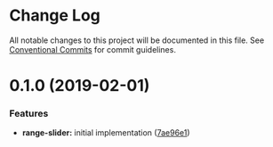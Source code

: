 # Change Log

All notable changes to this project will be documented in this file.
See [Conventional Commits](https://conventionalcommits.org) for commit guidelines.

# 0.1.0 (2019-02-01)

### Features

-   **range-slider:** initial implementation ([7ae96e1](https://github.com/jobvs/native-components/commit/7ae96e1))
